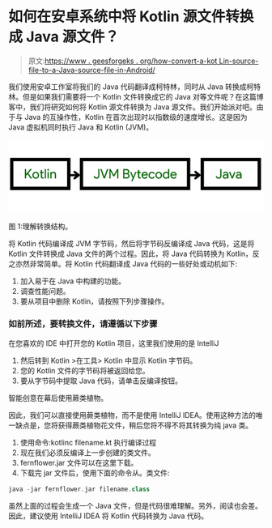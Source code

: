 # 如何在安卓系统中将 Kotlin 源文件转换成 Java 源文件？

> 原文:[https://www . geesforgeks . org/how-convert-a-kot Lin-source-file-to-a-Java-source-file-in-Android/](https://www.geeksforgeeks.org/how-to-convert-a-kotlin-source-file-to-a-java-source-file-in-android/)

我们使用安卓工作室将我们的 Java 代码翻译成柯特林，同时从 Java 转换成柯特林。但是如果我们需要将一个 Kotlin 文件转换成它的 Java 对等文件呢？在这篇博客中，我们将研究如何将 Kotlin 源文件转换为 Java 源文件。我们开始派对吧。由于与 Java 的互操作性，Kotlin 在首次出现时以指数级的速度增长。这是因为 Java 虚拟机同时执行 Java 和 Kotlin (JVM)。

![](img/3574ce2729d981e3b1ac2ae081a3b844.png)

图 1:理解转换结构。

将 Kotlin 代码编译成 JVM 字节码，然后将字节码反编译成 Java 代码，这是将 Kotlin 文件转换成 Java 文件的两个过程。因此，将 Java 代码转换为 Kotlin，反之亦然非常简单。将 Kotlin 代码翻译成 Java 代码的一些好处或动机如下:

1.  加入易于在 Java 中构建的功能。
2.  调查性能问题。
3.  要从项目中删除 Kotlin，请按照下列步骤操作。

### 如前所述，要转换文件，请遵循以下步骤

在您喜欢的 IDE 中打开您的 Kotlin 项目，这里我们使用的是 IntelliJ

1.  然后转到 Kotlin >在工具> Kotlin 中显示 Kotlin 字节码。
2.  您的 Kotlin 文件的字节码将被返回给您。
3.  要从字节码中提取 Java 代码，请单击反编译按钮。

智能创意在幕后使用蕨类植物。

因此，我们可以直接使用蕨类植物，而不是使用 IntelliJ IDEA。使用这种方法的唯一缺点是，您将获得蕨类植物花文件，稍后您将不得不将其转换为纯 java 类。

1.  使用命令:kotlinc filename.kt 执行编译过程
2.  现在我们必须反编译上一步创建的类文件。
3.  fernflower.jar 文件可以在这里下载。
4.  下载完 jar 文件后，使用下面的命令从。类文件:

```kt
java -jar fernflower.jar filename.class
```

虽然上面的过程会生成一个 Java 文件，但是代码很难理解。另外，阅读也会差。因此，建议使用 IntelliJ IDEA 将 Kotlin 代码转换为 Java 代码。